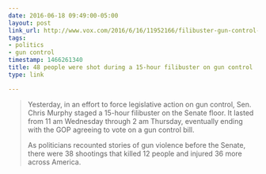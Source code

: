 ```yaml
---
date: 2016-06-18 09:49:00-05:00
layout: post
link_url: http://www.vox.com/2016/6/16/11952166/filibuster-gun-control-shootings
tags:
- politics
- gun control
timestamp: 1466261340
title: 48 people were shot during a 15-hour filibuster on gun control
type: link

---
```

> Yesterday, in an effort to force legislative action on gun control,
Sen. Chris Murphy staged a 15-hour filibuster on the Senate floor. It
lasted from 11 am Wednesday through 2 am Thursday, eventually ending with
the GOP agreeing to vote on a gun control bill.
>
> As politicians recounted stories of gun violence before the Senate, there
were 38 shootings that killed 12 people and injured 36 more across America.